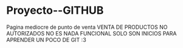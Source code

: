 # Proyecto--GITHUB
Pagina mediocre de punto de venta
VENTA DE PRODUCTOS NO AUTORIZADOS
NO ES NADA FUNCIONAL
SOLO SON INICIOS PARA APRENDER UN POCO DE GIT :3
